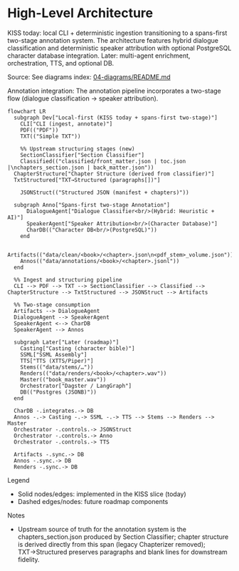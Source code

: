 # High-Level Architecture

KISS today: local CLI + deterministic ingestion transitioning to a spans-first two-stage annotation system. The architecture features hybrid dialogue classification and deterministic speaker attribution with optional PostgreSQL character database integration. Later: multi-agent enrichment, orchestration, TTS, and optional DB.

Source: See diagrams index: [04-diagrams/README.md](../04-diagrams/README.md)

Annotation integration: The annotation pipeline incorporates a two-stage flow (dialogue classification → speaker attribution).

```mermaid
flowchart LR
  subgraph Dev["Local-first (KISS today + spans-first two-stage)"]
    CLI["CLI (ingest, annotate)"]
    PDF(("PDF"))
    TXT(("Simple TXT"))

    %% Upstream structuring stages (new)
    SectionClassifier["Section Classifier"]
    Classified(("classified/front_matter.json | toc.json |\nchapters_section.json | back_matter.json"))
  ChapterStructure["Chapter Structure (derived from classifier)"]
  TxtStructured["TXT→Structured (paragraphs[])"]

    JSONStruct(("Structured JSON (manifest + chapters)"))
    
  subgraph Anno["Spans-first two-stage Annotation"]
      DialogueAgent["Dialogue Classifier<br/>(Hybrid: Heuristic + AI)"]
      SpeakerAgent["Speaker Attribution<br/>(Character Database)"]
      CharDB(("Character DB<br/>(PostgreSQL)"))
    end
    
    Artifacts(("data/clean/<book>/<chapter>.json\n<pdf_stem>_volume.json"))
    Annos(("data/annotations/<book>/<chapter>.jsonl"))
  end

  %% Ingest and structuring pipeline
  CLI --> PDF --> TXT --> SectionClassifier --> Classified --> ChapterStructure --> TxtStructured --> JSONStruct --> Artifacts

  %% Two-stage consumption
  Artifacts --> DialogueAgent
  DialogueAgent --> SpeakerAgent
  SpeakerAgent <--> CharDB
  SpeakerAgent --> Annos

  subgraph Later["Later (roadmap)"]
    Casting["Casting (character bible)"]
    SSML["SSML Assembly"]
    TTS["TTS (XTTS/Piper)"]
    Stems(("data/stems/…"))
    Renders(("data/renders/<book>/<chapter>.wav"))
    Master(("book_master.wav"))
    Orchestrator["Dagster / LangGraph"]
    DB(("Postgres (JSONB)"))
  end

  CharDB -.integrates.-> DB
  Annos -.-> Casting -.-> SSML -.-> TTS --> Stems --> Renders --> Master
  Orchestrator -.controls.-> JSONStruct
  Orchestrator -.controls.-> Anno
  Orchestrator -.controls.-> TTS

  Artifacts -.sync.-> DB
  Annos -.sync.-> DB
  Renders -.sync.-> DB
```

Legend

- Solid nodes/edges: implemented in the KISS slice (today)
- Dashed edges/nodes: future roadmap components

Notes

- Upstream source of truth for the annotation system is the chapters_section.json produced by Section Classifier; chapter structure is derived directly from this span (legacy Chapterizer removed); TXT→Structured preserves paragraphs and blank lines for downstream fidelity.
